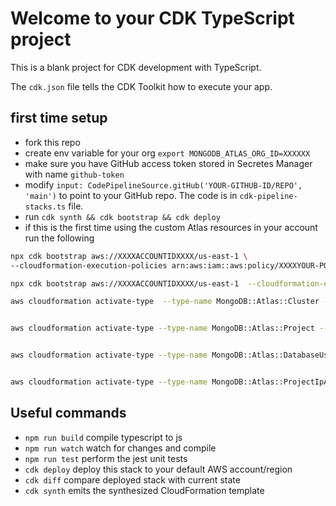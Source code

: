 # Welcome to your CDK TypeScript project

This is a blank project for CDK development with TypeScript.

The `cdk.json` file tells the CDK Toolkit how to execute your app.

## first time setup
* fork this repo
* create env variable for your org `export MONGODB_ATLAS_ORG_ID=XXXXXX`
* make sure you have GitHub access token stored in Secretes Manager with name `github-token`
* modify `input: CodePipelineSource.gitHub('YOUR-GITHUB-ID/REPO', 'main')` to point to your GitHub repo.  The code is in `cdk-pipeline-stacks.ts` file.
* run `cdk synth && cdk bootstrap && cdk deploy`
* if this is the first time using the custom Atlas resources in your account run the following
```bash
npx cdk bootstrap aws://XXXXACCOUNTIDXXXX/us-east-1 \
--cloudformation-execution-policies arn:aws:iam::aws:policy/XXXXYOUR-POLICYXXXX

npx cdk bootstrap aws://XXXXACCOUNTIDXXXX/us-east-1  --cloudformation-execution-policies arn:aws:iam::aws:policy/AdministratorAccess --trust XXXXACCOUNTIDXXXX

aws cloudformation activate-type  --type-name MongoDB::Atlas::Cluster --publisher-id bb989456c78c398a858fef18f2ca1bfc1fbba082 --type RESOURCE --execution-role-arn arn:aws:iam::XXXXACCOUNTIDXXXX:role/XXXXYOUR-ROLEXXXX


aws cloudformation activate-type --type-name MongoDB::Atlas::Project --publisher-id bb989456c78c398a858fef18f2ca1bfc1fbba082 --type RESOURCE --execution-role-arn arn:aws:iam::XXXXACCOUNTIDXXXX:role/XXXXYOUR-ROLEXXXX


aws cloudformation activate-type --type-name MongoDB::Atlas::DatabaseUser --publisher-id bb989456c78c398a858fef18f2ca1bfc1fbba082 --type RESOURCE --execution-role-arn arn:aws:iam::XXXXACCOUNTIDXXXX:role/XXXXYOUR-ROLEXXXX


aws cloudformation activate-type --type-name MongoDB::Atlas::ProjectIpAccessList --publisher-id bb989456c78c398a858fef18f2ca1bfc1fbba082 --type RESOURCE --execution-role-arn arn:aws:iam::XXXXACCOUNTIDXXXX:role/XXXXYOUR-ROLEXXXX

```

## Useful commands

* `npm run build`   compile typescript to js
* `npm run watch`   watch for changes and compile
* `npm run test`    perform the jest unit tests
* `cdk deploy`      deploy this stack to your default AWS account/region
* `cdk diff`        compare deployed stack with current state
* `cdk synth`       emits the synthesized CloudFormation template
